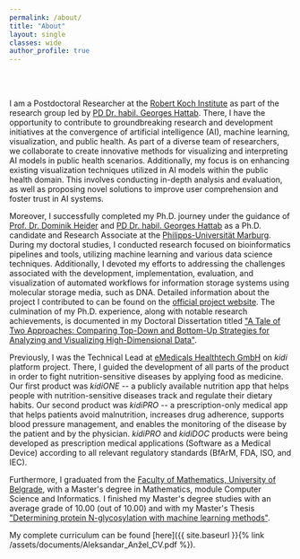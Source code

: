 ```yaml
---
permalink: /about/
title: "About"
layout: single
classes: wide
author_profile: true
---
```


<br>
<br>

I am a Postdoctoral Researcher at the [Robert Koch Institute](https://www.rki.de/EN/Home/homepage_node.html) as part of the research group led by [PD Dr. habil. Georges Hattab](https://visualization.group/hattab/). There, I have the opportunity to contribute to groundbreaking research and development initiatives at the convergence of artificial intelligence (AI), machine learning, visualization, and public health. As part of a diverse team of researchers, we collaborate to create innovative methods for visualizing and interpreting AI models in public health scenarios. Additionally, my focus is on enhancing existing visualization techniques utilized in AI models within the public health domain. This involves conducting in-depth analysis and evaluation, as well as proposing novel solutions to improve user comprehension and foster trust in AI systems.


Moreover, I successfully completed my Ph.D. journey under the guidance of [Prof. Dr. Dominik Heider](http://heiderlab.de/?page_id=146) and [PD Dr. habil. Georges Hattab](https://visualization.group/hattab/) as a Ph.D. candidate and Research Associate at the [Philipps-Universität Marburg](https://www.uni-marburg.de/en). During my doctoral studies, I conducted research focused on bioinformatics pipelines and tools, utilizing machine learning and various data science techniques. Additionally, I devoted my efforts to addressing the challenges associated with the development, implementation, evaluation, and visualization of automated workflows for information storage systems using molecular storage media, such as DNA. Detailed information about the project I contributed to can be found on the [official project website](https://mosla.mathematik.uni-marburg.de/gb/). The culmination of my Ph.D. experience, along with notable research achievements, is documented in my Doctoral Dissertation titled ["A Tale of Two Approaches: Comparing Top-Down and Bottom-Up Strategies for Analyzing and Visualizing High-Dimensional Data"](https://doi.org/10.17192/z2023.0533).


Previously, I was the Technical Lead at [eMedicals Healthtech GmbH](https://emedicals.de/) on _kidi_ platform project. There, I guided the development of all parts of the product in order to fight nutrition-sensitive diseases by applying food as medicine. Our first product was _kidiONE_ -- a publicly available nutrition app that helps people with nutrition-sensitive diseases track and regulate their dietary habits. Our second product was _kidiPRO_ -- a prescription-only medical app that helps patients avoid malnutrition, increases drug adherence, supports blood pressure management, and enables the monitoring of the disease by the patient and by the physician. _kidiPRO_ and _kidiDOC_ products were being developed as prescription medical applications (Software as a Medical Device) according to all relevant regulatory standards (BfArM, FDA, ISO, and IEC).

Furthermore, I graduated from the [Faculty of Mathematics, University of Belgrade](http://www.matf.bg.ac.rs/eng/), with a Master's degree in Mathematics, module Computer Science and Informatics. I finished my Master's degree studies with an average grade of 10.00 (out of 10.00) and with my Master's Thesis ["Determining protein N-glycosylation with machine learning methods"](http://elibrary.matf.bg.ac.rs/handle/123456789/5013?show=full).


My complete curriculum can be found [here]({{ site.baseurl }}{% link /assets/documents/Aleksandar_Anžel_CV.pdf %}).

